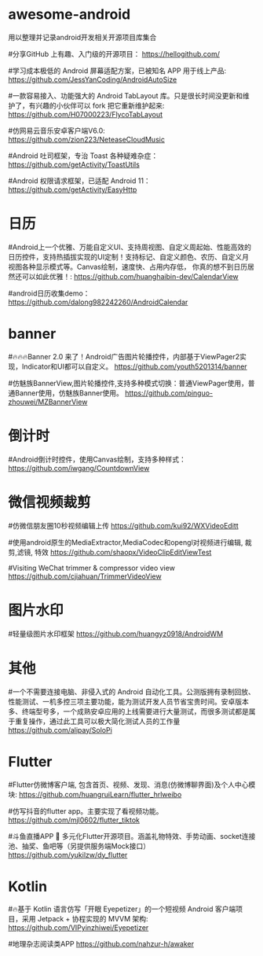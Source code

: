 # awesome-android
用以整理并记录android开发相关开源项目库集合

#分享GitHub 上有趣、入门级的开源项目：
https://hellogithub.com/

#学习成本极低的 Android 屏幕适配方案，已被知名 APP 用于线上产品:
https://github.com/JessYanCoding/AndroidAutoSize


#一款容易接入、功能强大的 Android TabLayout 库。只是很长时间没更新和维护了，有兴趣的小伙伴可以 fork 把它重新维护起来:
https://github.com/H07000223/FlycoTabLayout

#仿网易云音乐安卓客户端V6.0:
https://github.com/zion223/NeteaseCloudMusic


#Android 吐司框架，专治 Toast 各种疑难杂症：
https://github.com/getActivity/ToastUtils

#Android 权限请求框架，已适配 Android 11：
https://github.com/getActivity/EasyHttp

# 日历
#Android上一个优雅、万能自定义UI、支持周视图、自定义周起始、性能高效的日历控件，支持热插拔实现的UI定制！支持标记、自定义颜色、农历、自定义月视图各种显示模式等。Canvas绘制，速度快、占用内存低，
你真的想不到日历居然还可以如此优雅！:
https://github.com/huanghaibin-dev/CalendarView

#android日历收集demo：
https://github.com/dalong982242260/AndroidCalendar

# banner
#🔥🔥🔥Banner 2.0 来了！Android广告图片轮播控件，内部基于ViewPager2实现，Indicator和UI都可以自定义。
https://github.com/youth5201314/banner

#仿魅族BannerView,图片轮播控件,支持多种模式切换：普通ViewPager使用，普通Banner使用，仿魅族Banner使用。
https://github.com/pinguo-zhouwei/MZBannerView

# 倒计时
#Android倒计时控件，使用Canvas绘制，支持多种样式：
https://github.com/iwgang/CountdownView

# 微信视频裁剪
#仿微信朋友圈10秒视频编辑上传
https://github.com/kui92/WXVideoEditt

#使用android原生的MediaExtractor,MediaCodec和opengl对视频进行编辑, 裁剪,滤镜, 特效
https://github.com/shaopx/VideoClipEditViewTest

#Visiting WeChat trimmer & compressor video view
https://github.com/cjiahuan/TrimmerVideoView

# 图片水印

#轻量级图片水印框架
https://github.com/huangyz0918/AndroidWM

# 其他
#一个不需要连接电脑、非侵入式的 Android 自动化工具。公测版拥有录制回放、性能测试、一机多控三项主要功能，能为测试开发人员节省宝贵时间。安卓版本多、终端型号多，一个成熟安卓应用的上线需要进行大量测试，而很多测试都是属于重复操作，通过此工具可以极大简化测试人员的工作量
https://github.com/alipay/SoloPi

# Flutter

#Flutter仿微博客户端, 包含首页、视频、发现、消息(仿微博聊界面)及个人中心模块:
https://github.com/huangruiLearn/flutter_hrlweibo

#仿写抖音的flutter app。主要实现了看视频功能。
https://github.com/mjl0602/flutter_tiktok

#斗鱼直播APP 🚀 多元化Flutter开源项目。涵盖礼物特效、手势动画、socket连接池、抽奖、鱼吧等（另提供服务端Mock接口）
https://github.com/yukilzw/dy_flutter

# Kotlin

#🔥基于 Kotlin 语言仿写「开眼 Eyepetizer」的一个短视频 Android 客户端项目，采用 Jetpack + 协程实现的 MVVM 架构:
https://github.com/VIPyinzhiwei/Eyepetizer

#地理杂志阅读类APP
https://github.com/nahzur-h/awaker








